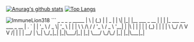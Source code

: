 [![Anurag's github stats](https://github-readme-stats.vercel.app/api?username=ImmuneLion318&theme=dark)](https://github.com/anuraghazra/github-readme-stats)
[![Top Langs](https://github-readme-stats.vercel.app/api/top-langs/?username=ImmuneLion318&theme=dark)](https://github.com/anuraghazra/github-readme-stats)
<p> <img src="https://komarev.com/ghpvc/?username=ImmuneLion318&color=8E64D0" alt="ImmuneLion318" />
  ```
 _   _ _ _                   _____                          
| \ | (_) |                 |  _  |                         
|  \| |_| |__   ___  _ __   | | | |_      ___ __   ___ _ __ 
| . ` | | '_ \ / _ \| '_ \  | | | \ \ /\ / / '_ \ / _ \ '__|
| |\  | | | | | (_) | | | | \ \_/ /\ V  V /| | | |  __/ |   
\_| \_/_|_| |_|\___/|_| |_|  \___/  \_/\_/ |_| |_|\___|_|   
                                                            
                                                            
  ```
